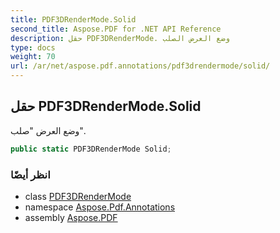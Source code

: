 ```yaml
---
title: PDF3DRenderMode.Solid
second_title: Aspose.PDF for .NET API Reference
description: حقل PDF3DRenderMode. وضع العرض الصلب
type: docs
weight: 70
url: /ar/net/aspose.pdf.annotations/pdf3drendermode/solid/
---
```

## حقل PDF3DRenderMode.Solid

وضع العرض "صلب".

```csharp
public static PDF3DRenderMode Solid;
```

### انظر أيضًا

* class [PDF3DRenderMode](../)
* namespace [Aspose.Pdf.Annotations](../../../aspose.pdf.annotations/)
* assembly [Aspose.PDF](../../../)